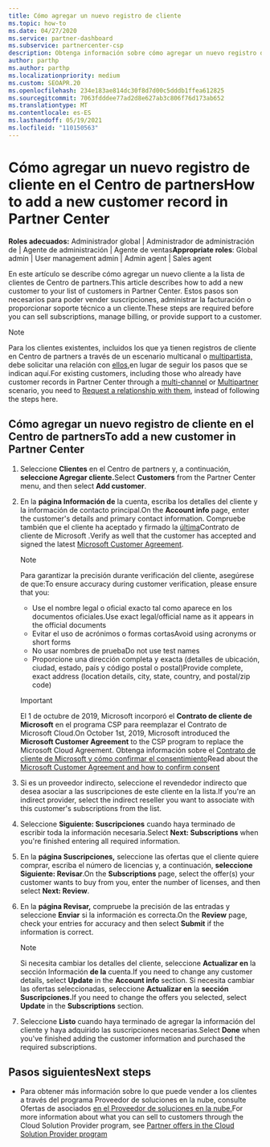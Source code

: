 ```yaml
---
title: Cómo agregar un nuevo registro de cliente
ms.topic: how-to
ms.date: 04/27/2020
ms.service: partner-dashboard
ms.subservice: partnercenter-csp
description: Obtenga información sobre cómo agregar un nuevo registro de cliente en Centro de partners. A continuación, puede vender las suscripciones de los clientes, administrar la facturación o proporcionar soporte técnico al cliente.
author: parthp
ms.author: parthp
ms.localizationpriority: medium
ms.custom: SEOAPR.20
ms.openlocfilehash: 234e183ae814dc30f8d7d00c5dddb1ffea612825
ms.sourcegitcommit: 7063fdddee77ad2d8e627ab3c806f76d173ab652
ms.translationtype: MT
ms.contentlocale: es-ES
ms.lasthandoff: 05/19/2021
ms.locfileid: "110150563"
---
```

# <a name="how-to-add-a-new-customer-record-in-partner-center"></a><span data-ttu-id="cdaf2-104">Cómo agregar un nuevo registro de cliente en el Centro de partners</span><span class="sxs-lookup"><span data-stu-id="cdaf2-104">How to add a new customer record in Partner Center</span></span>

<span data-ttu-id="cdaf2-105">**Roles adecuados:** Administrador global | Administrador de administración de | Agente de administración | Agente de ventas</span><span class="sxs-lookup"><span data-stu-id="cdaf2-105">**Appropriate roles**: Global admin | User management admin | Admin agent | Sales agent</span></span>

<span data-ttu-id="cdaf2-106">En este artículo se describe cómo agregar un nuevo cliente a la lista de clientes de Centro de partners.</span><span class="sxs-lookup"><span data-stu-id="cdaf2-106">This article describes how to add a new customer to your list of customers in Partner Center.</span></span> <span data-ttu-id="cdaf2-107">Estos pasos son necesarios para poder vender suscripciones, administrar la facturación o proporcionar soporte técnico a un cliente.</span><span class="sxs-lookup"><span data-stu-id="cdaf2-107">These steps are required before you can sell subscriptions, manage billing, or provide support to a customer.</span></span>

>[!NOTE]
><span data-ttu-id="cdaf2-108">Para los clientes existentes, incluidos los que ya [](multichannel.md) tienen registros de cliente en Centro de partners a través de un escenario multicanal o [multipartista,](multipartner.md) debe solicitar una relación con [ellos,](request-a-relationship-with-a-customer.md)en lugar de seguir los pasos que se indican aquí.</span><span class="sxs-lookup"><span data-stu-id="cdaf2-108">For existing customers, including those who already have customer records in Partner Center through a [multi-channel](multichannel.md) or [Multipartner](multipartner.md) scenario, you need to [Request a relationship with them](request-a-relationship-with-a-customer.md), instead of following the steps here.</span></span>

## <a name="to-add-a-new-customer-in-partner-center"></a><span data-ttu-id="cdaf2-109">Cómo agregar un nuevo registro de cliente en el Centro de partners</span><span class="sxs-lookup"><span data-stu-id="cdaf2-109">To add a new customer in Partner Center</span></span>

1. <span data-ttu-id="cdaf2-110">Seleccione **Clientes** en el Centro de partners y, a continuación, **seleccione Agregar cliente.**</span><span class="sxs-lookup"><span data-stu-id="cdaf2-110">Select **Customers** from the Partner Center menu, and then select **Add customer**.</span></span>

2. <span data-ttu-id="cdaf2-111">En la **página Información de** la cuenta, escriba los detalles del cliente y la información de contacto principal.</span><span class="sxs-lookup"><span data-stu-id="cdaf2-111">On the **Account info** page, enter the customer's details and primary contact information.</span></span> <span data-ttu-id="cdaf2-112">Compruebe también que el cliente ha aceptado y firmado la [última](agreements.md)Contrato de cliente de Microsoft .</span><span class="sxs-lookup"><span data-stu-id="cdaf2-112">Verify as well that the customer has accepted and signed the latest [Microsoft Customer Agreement](agreements.md).</span></span>

   >[!NOTE]
   >
   ><span data-ttu-id="cdaf2-113">Para garantizar la precisión durante verificación del cliente, asegúrese de que:</span><span class="sxs-lookup"><span data-stu-id="cdaf2-113">To ensure accuracy during customer verification, please ensure that you:</span></span>
   >
   >- <span data-ttu-id="cdaf2-114">Use el nombre legal o oficial exacto tal como aparece en los documentos oficiales.</span><span class="sxs-lookup"><span data-stu-id="cdaf2-114">Use exact legal/official name as it appears in the official documents</span></span>
   >- <span data-ttu-id="cdaf2-115">Evitar el uso de acrónimos o formas cortas</span><span class="sxs-lookup"><span data-stu-id="cdaf2-115">Avoid using acronyms or short forms</span></span>
   >- <span data-ttu-id="cdaf2-116">No usar nombres de prueba</span><span class="sxs-lookup"><span data-stu-id="cdaf2-116">Do not use test names</span></span>
   >- <span data-ttu-id="cdaf2-117">Proporcione una dirección completa y exacta (detalles de ubicación, ciudad, estado, país y código postal o postal)</span><span class="sxs-lookup"><span data-stu-id="cdaf2-117">Provide complete, exact address (location details, city, state, country, and postal/zip code)</span></span>

   >[!IMPORTANT]
   > <span data-ttu-id="cdaf2-118">El 1 de octubre de 2019, Microsoft incorporó el **Contrato de cliente de Microsoft** en el programa CSP para reemplazar el Contrato de Microsoft Cloud.</span><span class="sxs-lookup"><span data-stu-id="cdaf2-118">On October 1st, 2019, Microsoft introduced the **Microsoft Customer Agreement** to the CSP program to replace the Microsoft Cloud Agreement.</span></span> <span data-ttu-id="cdaf2-119">Obtenga información sobre el [Contrato de cliente de Microsoft y cómo confirmar el consentimiento](confirm-customer-agreement.md)</span><span class="sxs-lookup"><span data-stu-id="cdaf2-119">Read about the [Microsoft Customer Agreement and how to confirm consent](confirm-customer-agreement.md)</span></span>
  
3. <span data-ttu-id="cdaf2-120">Si es un proveedor indirecto, seleccione el revendedor indirecto que desea asociar a las suscripciones de este cliente en la lista.</span><span class="sxs-lookup"><span data-stu-id="cdaf2-120">If you're an indirect provider, select the indirect reseller you want to associate with this customer's subscriptions from the list.</span></span>

4. <span data-ttu-id="cdaf2-121">Seleccione **Siguiente: Suscripciones** cuando haya terminado de escribir toda la información necesaria.</span><span class="sxs-lookup"><span data-stu-id="cdaf2-121">Select **Next: Subscriptions** when you're finished entering all required information.</span></span>

5. <span data-ttu-id="cdaf2-122">En la **página Suscripciones,** seleccione las ofertas que el cliente quiere comprar, escriba el número de licencias y, a continuación, **seleccione Siguiente: Revisar**.</span><span class="sxs-lookup"><span data-stu-id="cdaf2-122">On the **Subscriptions** page, select the offer(s) your customer wants to buy from you, enter the number of licenses, and then select **Next: Review**.</span></span>

6. <span data-ttu-id="cdaf2-123">En la **página Revisar,** compruebe la precisión de las entradas y seleccione **Enviar** si la información es correcta.</span><span class="sxs-lookup"><span data-stu-id="cdaf2-123">On the **Review** page, check your entries for accuracy and then select **Submit** if the information is correct.</span></span>

   >[!NOTE]
   ><span data-ttu-id="cdaf2-124">Si necesita cambiar los detalles del cliente, seleccione **Actualizar en** la sección Información **de la** cuenta.</span><span class="sxs-lookup"><span data-stu-id="cdaf2-124">If you need to change any customer details, select **Update** in the **Account info** section.</span></span> <span data-ttu-id="cdaf2-125">Si necesita cambiar las ofertas seleccionadas, seleccione **Actualizar en** la **sección Suscripciones.**</span><span class="sxs-lookup"><span data-stu-id="cdaf2-125">If you need to change the offers you selected, select **Update** in the **Subscriptions** section.</span></span>

7. <span data-ttu-id="cdaf2-126">Seleccione **Listo** cuando haya terminado de agregar la información del cliente y haya adquirido las suscripciones necesarias.</span><span class="sxs-lookup"><span data-stu-id="cdaf2-126">Select **Done** when you've finished adding the customer information and purchased the required subscriptions.</span></span>

## <a name="next-steps"></a><span data-ttu-id="cdaf2-127">Pasos siguientes</span><span class="sxs-lookup"><span data-stu-id="cdaf2-127">Next steps</span></span>

- <span data-ttu-id="cdaf2-128">Para obtener más información sobre lo que puede vender a los clientes a través del programa Proveedor de soluciones en la nube, consulte Ofertas de asociados [en el Proveedor de soluciones en la nube.](csp-offers.md)</span><span class="sxs-lookup"><span data-stu-id="cdaf2-128">For more information about what you can sell to customers through the Cloud Solution Provider program, see [Partner offers in the Cloud Solution Provider program](csp-offers.md)</span></span>

